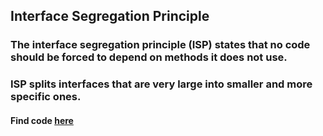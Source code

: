 ## Interface Segregation Principle

### The interface segregation principle (ISP) states that no code should be forced to depend on methods it does not use.

### ISP splits interfaces that are very large into smaller and more specific ones.

#### Find code [here](/interface-segregation/isp.ts)

